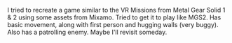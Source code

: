 I tried to recreate a game similar to the VR Missions from Metal Gear Solid 1 & 2 using some assets from Mixamo. Tried to get it to play like MGS2. 
Has basic movement, along with first person and hugging walls (very buggy). Also has a patrolling enemy. 
Maybe I'll revisit someday. 
